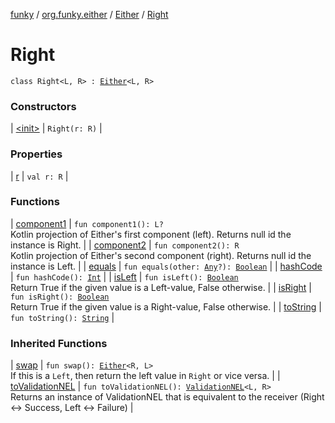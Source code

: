 [funky](../../../index.md) / [org.funky.either](../../index.md) / [Either](../index.md) / [Right](.)

# Right

`class Right<L, R> : `[`Either`](../index.md)`<L, R>`

### Constructors

| [&lt;init&gt;](-init-.md) | `Right(r: R)` |

### Properties

| [r](r.md) | `val r: R` |

### Functions

| [component1](component1.md) | `fun component1(): L?`<br>Kotlin projection of Either's first component (left). Returns null id the instance is Right. |
| [component2](component2.md) | `fun component2(): R`<br>Kotlin projection of Either's second component (right). Returns null id the instance is Left. |
| [equals](equals.md) | `fun equals(other: `[`Any`](https://kotlinlang.org/api/latest/jvm/stdlib/kotlin/-any/index.html)`?): `[`Boolean`](https://kotlinlang.org/api/latest/jvm/stdlib/kotlin/-boolean/index.html) |
| [hashCode](hash-code.md) | `fun hashCode(): `[`Int`](https://kotlinlang.org/api/latest/jvm/stdlib/kotlin/-int/index.html) |
| [isLeft](is-left.md) | `fun isLeft(): `[`Boolean`](https://kotlinlang.org/api/latest/jvm/stdlib/kotlin/-boolean/index.html)<br>Return True if the given value is a Left-value, False otherwise. |
| [isRight](is-right.md) | `fun isRight(): `[`Boolean`](https://kotlinlang.org/api/latest/jvm/stdlib/kotlin/-boolean/index.html)<br>Return True if the given value is a Right-value, False otherwise. |
| [toString](to-string.md) | `fun toString(): `[`String`](https://kotlinlang.org/api/latest/jvm/stdlib/kotlin/-string/index.html) |

### Inherited Functions

| [swap](../swap.md) | `fun swap(): `[`Either`](../index.md)`<R, L>`<br>If this is a `Left`, then return the left value in `Right` or vice versa. |
| [toValidationNEL](../to-validation-n-e-l.md) | `fun toValidationNEL(): `[`ValidationNEL`](../../../org.funky.validation/-validation-n-e-l/index.md)`<L, R>`<br>Returns an instance of ValidationNEL that is equivalent to the receiver (Right &lt;-&gt; Success, Left &lt;-&gt; Failure) |

